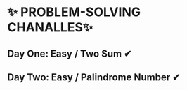 # ✨ PROBLEM-SOLVING CHANALLES✨
## Day One: Easy / Two Sum  ✔
## Day Two: Easy / Palindrome Number ✔
